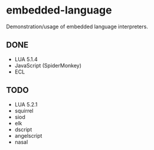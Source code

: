 embedded-language
=================

Demonstration/usage of embedded language interpreters.

DONE
----

- LUA 5.1.4
- JavaScript (SpiderMonkey)
- ECL

TODO
----

- LUA 5.2.1
- squirrel
- siod
- elk
- dscript
- angelscript
- nasal

